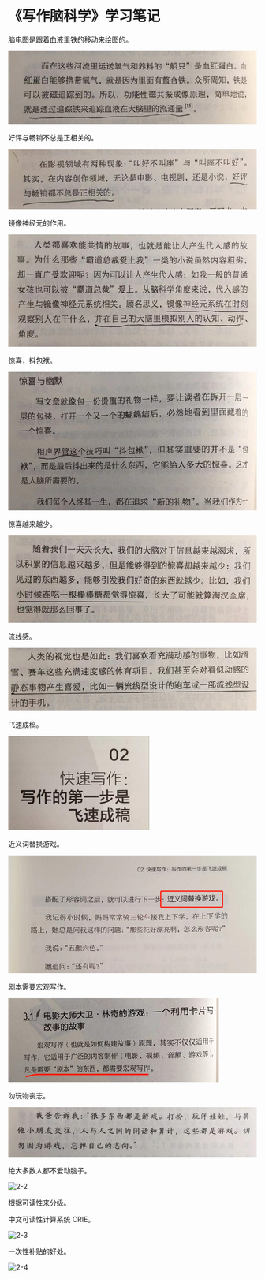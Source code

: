 # 《写作脑科学》学习笔记

脑电图是跟着血液里铁的移动来绘图的。

![1-1](1-1.png)

好评与畅销不总是正相关的。

![1-2](1-2.png)

镜像神经元的作用。

![1-3](1-3.png)

惊喜，抖包袱。

![1-4](1-4.png)

惊喜越来越少。

![1-5](1-5.png)

流线感。

![1-6](1-6.png)

飞速成稿。

<img src="1-7.png" alt="1-7" style="zoom:80%;" />

近义词替换游戏。

![1-8](1-8.png)

剧本需要宏观写作。

![1-9](1-9.png)

勿玩物丧志。

![2-1](2-1.png)

绝大多数人都不爱动脑子。

![2-2](D:\0-博客\study_log\《写作脑科学》\2-2.png)

根据可读性来分级。

中文可读性计算系统 CRIE。

![2-3](D:\0-博客\study_log\《写作脑科学》\2-3.jpg)

一次性补贴的好处。

![2-4](D:\0-博客\study_log\《写作脑科学》\2-4.png)
